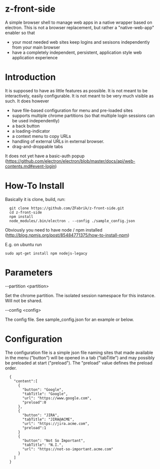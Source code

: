 # z-front-side

A simple browser shell to manage web apps in a native wrapper based on electron. This is not a browser replacement, but rather a "native-web-app" enabler so that 

* your most needed web sites keep logins and sesisons independently from your main browser
* have a completely independent, persistent, application style web application experience

# Introduction

It is supposed to have as little features as possible. It is not meant to be interactively, easily configurable. It is not meant to be very much visible as such. It does however

* have file-based configuration for menu and pre-loaded sites
* supports multiple chrome partitions (so that multiple login sessions can be used independently)
* a back button
* a loading-indicator
* a context menu to copy URLs
* handling of external URLs in external browser.
* drag-and-droppable tabs

It does not yet have a basic-auth popup (https://github.com/electron/electron/blob/master/docs/api/web-contents.md#event-login)

# How-To Install

Basically it is clone, build, run:

```
  git clone https://github.com/ZFabrik/z-front-side.git
  cd z-front-side
  npm install
  node_modules/.bin/electron . --config ./sample_config.json
```

Obviously you need to have node / npm installed (http://blog.npmjs.org/post/85484771375/how-to-install-npm)

E.g. on ubuntu run 

```
sudo apt-get install npm nodejs-legacy
```

  
# Parameters

--partition &lt;partition&gt;

Set the chrome partition. The isolated session namespace for this instance. Will not be shared.

--config &lt;config&gt;

The config file. See sample_config.json for an example or below.

# Configuration

The configuration file is a simple json file naming sites that made available in the menu ("button") will be opened in a tab ("tabTitle") and may possibly be preloaded at start ("preload"). The "preload" value defines the preload order.

```
  {
    "content":[
      {
        "button": "Google",
        "tabTitle": "Google",
        "url": "https://www.google.com",
        "preload":0
      },
      {
        "button": "JIRA",
        "tabTitle": "JIRA@ACME",
        "url": "https://jira.acme.com",
        "preload":1
      }
      {
        "button": "Not So Important",
        "tabTitle": "N.I.",
        "url": "https://not-so-important.acme.com"
      }
    ]
  }	
```
